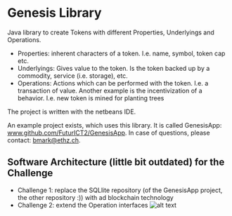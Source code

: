 # Genesis Library

Java library to create Tokens with different Properties, Underlyings and Operations.

* Properties: inherent characters of a token. I.e. name, symbol, token cap etc.
* Underlyings: Gives value to the token. Is the token backed up by a commodity, service (i.e. storage), etc.
* Operations: Actions which can be performed with the token. I.e. a transaction of value. Another example is the incentivization of a behavior. I.e. new token is mined for planting trees

The project is written with the netbeans IDE.

An example project exists, which uses this library. It is called GenesisApp: www.github.com/FuturICT2/GenesisApp. In case of questions, please contact: bmark@ethz.ch.

## Software Architecture (little bit outdated) for the Challenge

* Challenge 1: replace the SQLlite repository (of the GenesisApp project, the other repository :)) with ad blockchain technology
* Challenge 2: extend the Operation interfaces
![alt text](https://github.com/FuturICT2/Genesis/blob/master/toolUml.png)
